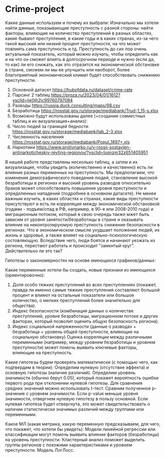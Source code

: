 # Crime-project
Какие данные используем и почему их выбрали: 
Изначально мы хотели найти данные, показывающие преступность с разной стороны: найти факторы, влияющие на количество преступлений в разных областях, какие бывают преступления, в какие годы и в каких странах, из-за чего такой высокий или низкий процент преступности, на что может повлиять сама преступность и тд. Преступность до сих пор очень актуальный показатель, который можно изучать, чтобы определить как и на что он сможет влиять в долгосрочном периоде и нужно (если да, то как) ли его снижать, как это отразится на экономической обстановке в стране, сможем ли мы ее улучшить или наоборот, более благоприятный экономический климат будет способствовать снижению преступности. 

1. Основной датасет https://hubofdata.ru/dataset/crime-rate
2. Парсинг 2 таблиц https://proza.ru/2023/04/01/1612?ysclid=lw0jh2jc99760797084
3. Разводы  https://russia.duck.consulting/maps/98.csv
5. Безработица https://rosstat.gov.ru/storage/mediabank/Trud-1_15-s.xlsx
6. Возможно будут использованы далее (+создание совместных таблиц и их визуализация+анализ): 
7. Число людей за границей бедности https://rosstat.gov.ru/storage/mediabank/tab_2-3.xlsx
8. Численность населения https://rosstat.gov.ru/storage/mediabank/Popul_1897+.xls
9. Наркотики https://www.protivnarko.ru/v-rossii-sostavlen-antinarkoticheskiy-reyting-regionov/?ysclid=lusnzm32z651405951

В нашей работе представлены несколько таблиц, а затем и их визуализация, чтобы увидеть (количественно и качественно) есть ли влияние разных переменных на преступность. Мы предполагаем, что изменение демографического поведения людей, становление высокой безработицы в регионах и высокий уровень разводов относительно браков может способствовать повышение уровня преступности и определенных нападений (подробнее в основном датасете). Не менее важным изучить, в каких областях и странах, какие виды преступности присутствуют и есть ли корреляция между экономической обстановкой (годами - подъем/спад в РФ, например, в 90-е или 2008-2010 года) и миграционным потоком, который в свою очередь также мжет быть зависим от уровня занятости/безработицы в стране и оказывать влияние на неконтролируюмую преступность  снижение безопасности в регионах. Что в экономическом смысле ухудшает положение людей, их жизнь и здоровье, а также влияет на социально-психологическую состовляющую. Вследствие чего, люди боятся и начинают уезжать из региона, перестают работать и происходит "замкнтый круг". Действительно ли это так?

Гипотезы о закономерностях на основе имеющихся графиков/данных: 

Какие переменные хотели бы создать, новые признаки из имеющихся (ориентировочно): 
1) Доля особо тяжких преступлений во всех преступлениях (покажет, правда ли именно самые тяжкие преступления составляют большой процент и влияют на остальные показатели или большое количество, о мелких преступлений более значительно для общества).
2) Индекс безопасности (комбинация данных о количестве преступлений, уровне безработицы, миграционном потоке и других факторах, который позволит оценить общую безопасность региона).
3) Индекс социальной напряженности (данные о разводах + безработица + уровень общей преступности, влияющие на социальную обстановку)
Оценка корреляции между различными переменными (например, между уровнем безработицы и уровнем преступности) может помочь выявить ключевые факторы, влияющие на преступность.

Какие гипотезы будем проверять математически (с помощью чего, как подтвердим в теории):
Определим нулевую (отсутствие эффекта) и основную гипотезы (наличие различий). Определим уровень значимости (обычно берут 0.05), который покажет вероятность ошибки первого рода при отклонении нулевой гипотезы. Для сравнения средних значений можно использовать t-тест. Сравним полученное p-значение с уровнем значимости. Если p-value меньше уровня значимости, отвергнем нулевую гипотезу в пользу основной. Если нулевая гипотеза будет отвергнута, это может свидетельствовать о наличии статистически значимых различий между группами или переменными.

Какое МЛ (какая метрика, какую переменную предсказываем, для чего, что покажет, что хотели бы увидеть): 
Модели линейной регрессии или классификации могут помочь выявить влияние факторов (безработицы) на уровень преступности.
Кластерный анализ поможет выделить группы регионов с похожими характеристиками и уровнем преступности. Модель ЛогЛосс.
